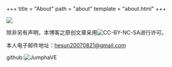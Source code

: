 +++
title = "About"
path = "about"
template = "about.html"
+++

![](https://i.creativecommons.org/l/by-nc-sa/3.0/88x31.png)

除非另有声明，本博客之原创文章采用![CC-BY-NC-SA](https://creativecommons.org/licenses/by-nc-sa/3.0/)进行许可。

本人电子邮件地址：hesun20070821@gmail.com

github:![JumphaVE](https://github.com/JumphaVE/)
